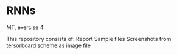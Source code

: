 # RNNs
MT, exercise 4

This repository consists of:
Report
Sample files
Screenshots from tersorboard
scheme as image file
